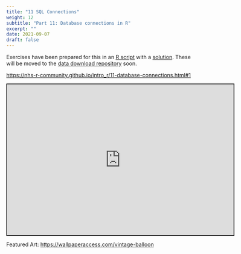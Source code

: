 ```yaml
---
title: "11 SQL Connections"
weight: 12
subtitle: "Part 11: Database connections in R"
excerpt: ""
date: 2021-09-07
draft: false
---
```


Exercises have been prepared for this in an [R script](https://github.com/nhs-r-community/intro_r/tree/main/exercises) with a [solution](https://github.com/nhs-r-community/intro_r/blob/main/exercises/solutions/11_database_exercise_solutions.R). These will be moved to the [data download repository](https://github.com/nhs-r-community/intro_r_data/tree/26a2e39bd49d4aa95a8efc5b45c398386e6e4ed4) soon.

https://nhs-r-community.github.io/intro_r/11-database-connections.html#1

<iframe src="https://nhs-r-community.github.io/intro_r/11-database-connections.html#1" width="600" height="400" style="border:2px solid currentColor;" loading="lazy" allowfullscreen></iframe> <script>fitvids('.shareagain', {players: 'iframe'});</script>

Featured Art: https://wallpaperaccess.com/vintage-balloon
